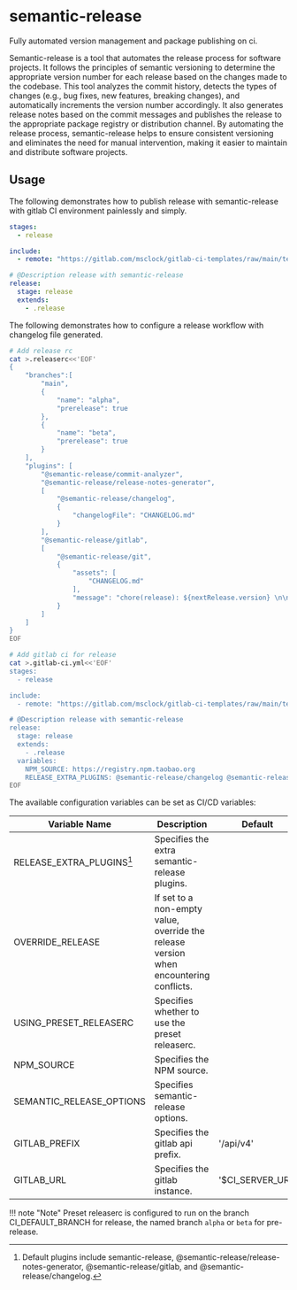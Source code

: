 # semantic-release

Fully automated version management and package publishing on ci.

Semantic-release is a tool that automates the release process for software projects. It follows the principles of semantic versioning to determine the appropriate version number for each release based on the changes made to the codebase. This tool analyzes the commit history, detects the types of changes (e.g., bug fixes, new features, breaking changes), and automatically increments the version number accordingly. It also generates release notes based on the commit messages and publishes the release to the appropriate package registry or distribution channel. By automating the release process, semantic-release helps to ensure consistent versioning and eliminates the need for manual intervention, making it easier to maintain and distribute software projects.

## Usage

The following demonstrates how to publish release with semantic-release with gitlab CI environment painlessly and simply.

```yaml
stages:
  - release

include:
  - remote: "https://gitlab.com/msclock/gitlab-ci-templates/raw/main/templates/common.yml"

# @Description release with semantic-release
release:
  stage: release
  extends:
    - .release
```

The following demonstrates how to configure a release workflow with changelog file generated.

```bash
# Add release rc
cat >.releaserc<<'EOF'
{
    "branches":[
        "main",
        {
            "name": "alpha",
            "prerelease": true
        },
        {
            "name": "beta",
            "prerelease": true
        }
    ],
    "plugins": [
        "@semantic-release/commit-analyzer",
        "@semantic-release/release-notes-generator",
        [
            "@semantic-release/changelog",
            {
                "changelogFile": "CHANGELOG.md"
            }
        ],
        "@semantic-release/gitlab",
        [
            "@semantic-release/git",
            {
                "assets": [
                    "CHANGELOG.md"
                ],
                "message": "chore(release): ${nextRelease.version} \n\n${nextRelease.notes}"
            }
        ]
    ]
}
EOF

# Add gitlab ci for release
cat >.gitlab-ci.yml<<'EOF'
stages:
  - release

include:
  - remote: "https://gitlab.com/msclock/gitlab-ci-templates/raw/main/templates/common.yml"

# @Description release with semantic-release
release:
  stage: release
  extends:
    - .release
  variables:
    NPM_SOURCE: https://registry.npm.taobao.org
    RELEASE_EXTRA_PLUGINS: @semantic-release/changelog @semantic-release/git
EOF
```

The available configuration variables can be set as CI/CD variables:

| Variable Name             | Description                                                                            | Default          |
|---------------------------|----------------------------------------------------------------------------------------|------------------|
| RELEASE_EXTRA_PLUGINS[^1] | Specifies the extra semantic-release plugins.                                          |                  |
| OVERRIDE_RELEASE          | If set to a non-empty value, override the release version when encountering conflicts. |                  |
| USING_PRESET_RELEASERC    | Specifies whether to use the preset releaserc.                                         |                  |
| NPM_SOURCE                | Specifies the NPM source.                                                              |                  |
| SEMANTIC_RELEASE_OPTIONS  | Specifies semantic-release options.                                                    |                  |
| GITLAB_PREFIX             | Specifies the gitlab api prefix.                                                       | '/api/v4'        |
| GITLAB_URL                | Specifies the gitlab instance.                                                         | '$CI_SERVER_URL' |

!!! note "Note"
    Preset releaserc is configured to run on the branch CI_DEFAULT_BRANCH for release, the named branch `alpha` or `beta` for pre-release.

[^1]: Default plugins include semantic-release, @semantic-release/release-notes-generator, @semantic-release/gitlab, and @semantic-release/changelog.
